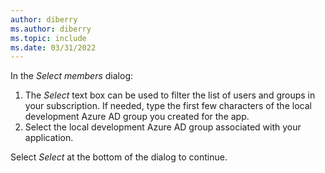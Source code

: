 ```yaml
---
author: diberry
ms.author: diberry
ms.topic: include
ms.date: 03/31/2022
---
```

In the *Select members* dialog:

1. The *Select* text box can be used to filter the list of users and groups in your subscription. If needed, type the first few characters of the local development Azure AD group you created for the app.
1. Select the local development Azure AD group associated with your application.

Select *Select* at the bottom of the dialog to continue.
